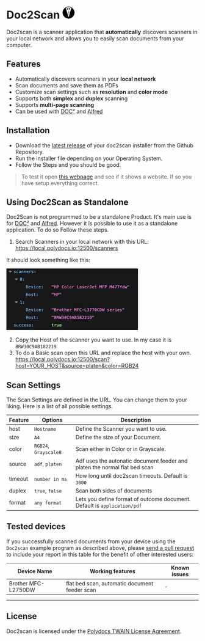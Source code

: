 # Doc2Scan ![Doc2Scan Logo](docs/icon_16x16@2x.png)

Doc2scan is a scanner application that **automatically** discovers scanners in your local network and allows you to easily scan documents from your computer.


## Features

- Automatically discovers scanners in your **local network**
- Scan documents and save them as PDFs
- Customize scan settings such as **resolution** and **color mode**
- Supports both **simplex** and **duplex** scanning
- Supports **multi-page scanning**
- Can be used with [DOC²](https://app.polydocs.io/) and [Alfred](https://app.polydocs.io/alfred/dashboard)


## Installation

- Download the [latest release](https://github.com/Fellow-Consulting-AG/Public-Doc2scanner/releases/latest) of your doc2scan installer from the Github Repository.
- Run the installer file depending on your Operating System.
- Follow the Steps and you should be good.

> To test it open [this webpage](https://local.polydocs.io:12500/) and see if it shows a website. If so you have setup everything correct.

## Using Doc2Scan as Standalone

Doc2Scan is not programmed to be a standalone Product. It's main use is for [DOC²](https://app.polydocs.io/) and [Alfred](https://app.polydocs.io/alfred/dashboard). However it is possible to use it as a standalone application. To do so Follow these steps.

1. Search Scanners in your local network with this URL: https://local.polydocs.io:12500/scanners

It should look something like this:

![Scanner Response](docs/scanner_response.png)

2. Copy the Host of the scanner you want to use. In my case it is `BRW30C9AB182219`
3. To do a Basic scan open this URL and replace the host with your own. 
https://local.polydocs.io:12500/scan?host=YOUR_HOST&source=platen&color=RGB24

## Scan Settings

The Scan Settings are defined in the URL. You can change them to your liking. Here is a list of all possible settings.

| Feature | Options | Description |
| ----------- | ---------------- | -----------|
| host | `Hostname` | Define the Scanner you want to use. |
| size | `A4` | Define the size of your Document. |
| color | `RGB24`, `Grayscale8` | Scan either in Color or in Grayscale. |
| source | `adf`, `platen` | Adf uses the autonatic document feeder and platen the normal flat bed scan |
| timeout | `number in ms`  | How long until doc2scan timeouts. Default is `3000` |
| duplex | `true`, `false`  | Scan both sides of documents |
| format | `any format`  | Lets you define format of outcome document. Default is `application/pdf` |



## Tested devices

If you successfully scanned documents from your device using the `Doc2scan`
example program as described above, please [send a pull
request](https://github.com/Fellow-Consulting-AG/doc2scan/edit/master/README.md) to include
your report in this table for the benefit of other interested users:

| Device Name | Working features | Known issues |
| ----------- | ---------------- | ------------ |
| Brother MFC-L2750DW | flat bed scan, automatic document feeder scan | - |

---

## License

Doc2scan is licensed under the [Polydocs TWAIN License Agreement](LICENSE).